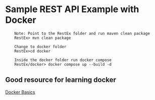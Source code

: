 
# Sample REST API Example with Docker 

```
    Note: Point to the RestEx folder and run maven clean package
    RestEx> mvn clean package
    
    Change to docker folder 
    RestEx>cd docker
    
    Inside the docker folder run docker compose 
    RestEx/docker> docker compose up --build -d
```

## Good resource for learning docker 

[Docker Basics](https://www.youtube.com/watch?v=zJ6WbK9zFpI)